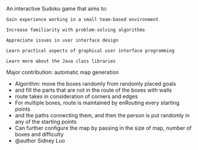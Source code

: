 An interactive Sudoku game that aims to:

    Gain experience working in a small team-based environment

    Increase familiarity with problem-solving algorithms

    Appreciate issues in user interface design

    Learn practical aspects of graphical user interface programming

    Learn more about the Java class libraries
    
Major contribution: automatic map generation
 * Algorithm: move the boxes randomly from randomly placed goals
 * and fill the parts that are not in the route of the boxes with walls
 * route takes in consideration of corners and edges
 * For multiple boxes, route is maintained by enRouting every starting points
 * and the paths connecting them, and then the person is put randomly in any of the starting points
 * Can further configure the map by passing in the size of map, number of boxes and difficulty
 * @author Sidney Luo
